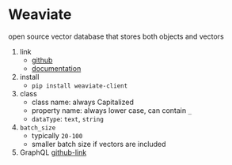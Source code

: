 # Weaviate

open source vector database that stores both objects and vectors

1. link
   * [github](https://github.com/weaviate/weaviate)
   * [documentation](https://weaviate.io/developers/weaviate)
2. install
   * `pip install weaviate-client`
3. class
   * class name: always Capitalized
   * property name: always lower case, can contain `_`
   * `dataType`: `text`, `string`
4. `batch_size`
   * typically `20-100`
   * smaller batch size if vectors are included
5. GraphQL [github-link](https://github.com/graphql/graphql-spec)
